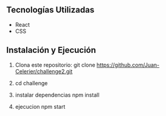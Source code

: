 ## Tecnologías Utilizadas

- React
- CSS

## Instalación y Ejecución

1. Clona este repositorio:
   git clone https://github.com/Juan-Celerier/challenge2.git
2. cd challenge

3. instalar dependencias
   npm install

4. ejecucion
   npm start
